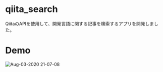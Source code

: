 # qiita_search
QiitaのAPIを使用して、開発言語に関する記事を検索するアプリを開発しました。


# Demo
![Aug-03-2020 21-07-08](https://user-images.githubusercontent.com/33933366/89180749-5d62f600-d5cd-11ea-86f4-79dc557728ab.gif)
